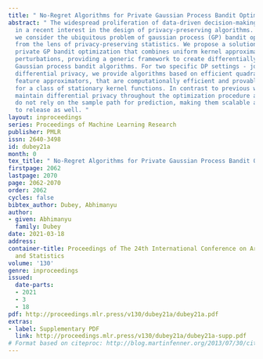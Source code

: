 ```yaml
---
title: " No-Regret Algorithms for Private Gaussian Process Bandit Optimization "
abstract: " The widespread proliferation of data-driven decision-making has ushered
  in a recent interest in the design of privacy-preserving algorithms. In this paper,
  we consider the ubiquitous problem of gaussian process (GP) bandit optimization
  from the lens of privacy-preserving statistics. We propose a solution for differentially
  private GP bandit optimization that combines uniform kernel approximation with random
  perturbations, providing a generic framework to create differentially-private (DP)
  Gaussian process bandit algorithms. For two specific DP settings - joint and local
  differential privacy, we provide algorithms based on efficient quadrature Fourier
  feature approximators, that are computationally efficient and provably no-regret
  for a class of stationary kernel functions. In contrast to previous work, our algorithms
  maintain differential privacy throughout the optimization procedure and critically
  do not rely on the sample path for prediction, making them scalable and straightforward
  to release as well. "
layout: inproceedings
series: Proceedings of Machine Learning Research
publisher: PMLR
issn: 2640-3498
id: dubey21a
month: 0
tex_title: " No-Regret Algorithms for Private Gaussian Process Bandit Optimization "
firstpage: 2062
lastpage: 2070
page: 2062-2070
order: 2062
cycles: false
bibtex_author: Dubey, Abhimanyu
author:
- given: Abhimanyu
  family: Dubey
date: 2021-03-18
address:
container-title: Proceedings of The 24th International Conference on Artificial Intelligence
  and Statistics
volume: '130'
genre: inproceedings
issued:
  date-parts:
  - 2021
  - 3
  - 18
pdf: http://proceedings.mlr.press/v130/dubey21a/dubey21a.pdf
extras:
- label: Supplementary PDF
  link: http://proceedings.mlr.press/v130/dubey21a/dubey21a-supp.pdf
# Format based on citeproc: http://blog.martinfenner.org/2013/07/30/citeproc-yaml-for-bibliographies/
---
```

